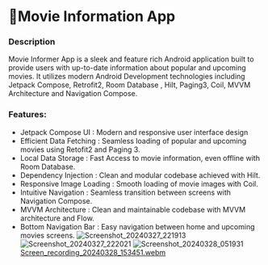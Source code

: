 # 🎥Movie Information App

### Description

Movie Informer App is a sleek and feature rich Android application built to provide users with up-to-date information about popular and upcoming movies.
It utilizes modern Android Development technologies including Jetpack Compose, Retrofit2, Room Database , Hilt, Paging3, Coil, MVVM Architecture and Navigation Compose.

### Features:

- Jetpack Compose UI : Modern and responsive user interface design
- Efficient Data Fetching : Seamless loading of popular and upcoming movies using Retofit2 and Paging 3.
- Local Data Storage : Fast Access to movie information, even offline with Room Database.
- Dependency Injection : Clean and modular codebase achieved with Hilt.
- Responsive Image Loading : Smooth loading of movie images with Coil.
- Intuitive Navigation : Seamless transition between screens with Navigation Compose.
- MVVM Architecture : Clean and maintainable codebase with MVVM architecture and Flow.
- Bottom Navigation Bar : Easy navigation between home and upcoming movies screens.
![Screenshot_20240327_221913](https://github.com/MohdSaveen/MovieInformer/assets/86509885/77739f98-6cdd-4167-a506-f7dca2001b31)
![Screenshot_20240327_222021](https://github.com/MohdSaveen/MovieInformer/assets/86509885/9f997d0a-1c5c-4e68-924d-1085cd3ee277)
![Screenshot_20240328_051931](https://github.com/MohdSaveen/MovieInformer/assets/86509885/fe3fb2b2-58ac-48b4-a651-f22148340420)
[Screen_recording_20240328_153451.webm](https://github.com/MohdSaveen/MovieInformer/assets/86509885/249646a5-b205-4cd7-9b0b-181c1dace34f)
